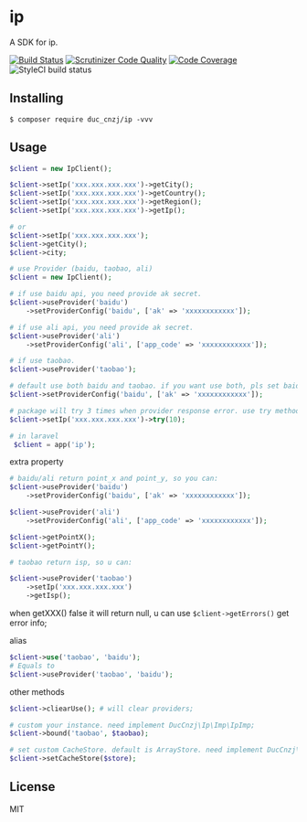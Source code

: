 # ip

A SDK for ip.

[![Build Status](https://travis-ci.com/DuC-cnZj/ip.svg?branch=master)](https://travis-ci.com/DuC-cnZj/ip)
[![Scrutinizer Code Quality](https://scrutinizer-ci.com/g/DuC-cnZj/ip/badges/quality-score.png?b=master)](https://scrutinizer-ci.com/g/DuC-cnZj/ip/?branch=master)
[![Code Coverage](https://scrutinizer-ci.com/g/DuC-cnZj/ip/badges/coverage.png?b=master)](https://scrutinizer-ci.com/g/DuC-cnZj/ip/?branch=master)
![StyleCI build status](https://github.styleci.io/repos/156356126/shield)

## Installing

```shell
$ composer require duc_cnzj/ip -vvv
```

## Usage

```php
$client = new IpClient();

$client->setIp('xxx.xxx.xxx.xxx')->getCity();
$client->setIp('xxx.xxx.xxx.xxx')->getCountry();
$client->setIp('xxx.xxx.xxx.xxx')->getRegion();
$client->setIp('xxx.xxx.xxx.xxx')->getIp();

# or
$client->setIp('xxx.xxx.xxx.xxx');
$client->getCity();
$client->city;

# use Provider (baidu, taobao, ali)
$client = new IpClient();

# if use baidu api, you need provide ak secret.
$client->useProvider('baidu')
    ->setProviderConfig('baidu', ['ak' => 'xxxxxxxxxxxx']);

# if use ali api, you need provide ak secret.
$client->useProvider('ali')
    ->setProviderConfig('ali', ['app_code' => 'xxxxxxxxxxxx']);

# if use taobao.
$client->useProvider('taobao');

# default use both baidu and taobao. if you want use both, pls set baidu ak secret.
$client->setProviderConfig('baidu', ['ak' => 'xxxxxxxxxxxx']);

# package will try 3 times when provider response error. use try method to reset tryTimes.
$client->setIp('xxx.xxx.xxx.xxx')->try(10);

# in laravel
 $client = app('ip');
```

extra property
```php
# baidu/ali return point_x and point_y, so you can:
$client->useProvider('baidu')
    ->setProviderConfig('baidu', ['ak' => 'xxxxxxxxxxxx']);

$client->useProvider('ali')
    ->setProviderConfig('ali', ['app_code' => 'xxxxxxxxxxxx']);

$client->getPointX();
$client->getPointY();

# taobao return isp, so u can:

$client->useProvider('taobao')
    ->setIp('xxx.xxx.xxx.xxx')
    ->getIsp();
```

when getXXX() false it will return null, u can use `$client->getErrors()` get error info;

alias
```php
$client->use('taobao', 'baidu');
# Equals to
$client->useProvider('taobao', 'baidu');
```

other methods
```php
$client->cliearUse(); # will clear providers;

# custom your instance. need implement DucCnzj\Ip\Imp\IpImp;
$client->bound('taobao', $taobao);

# set custom CacheStore. default is ArrayStore. need implement DucCnzj\Ip\Imp\CacheStoreImp;
$client->setCacheStore($store);
```

## License

MIT
